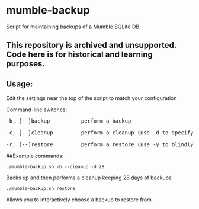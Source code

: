 # mumble-backup
Script for maintaining backups of a Mumble SQLite DB

## This repository is archived and unsupported.  Code here is for historical and learning purposes.

## Usage:
Edit the settings near the top of the script to match your configuration

Command-line switches:

<pre>-b, [--]backup          perform a backup

-c, [--]cleanup         perform a cleanup (use -d to specify the number of days to keep)
  
-r, [--]restore         perform a restore (use -y to blindly restore from yesterday's backup)</pre>

##Example commands:

`./mumble-backup.sh -b --cleanup -d 28`

Backs up and then performs a cleanup keeping 28 days of backups

`./mumble-backup.sh restore`

Allows you to interactively choose a backup to restore from

